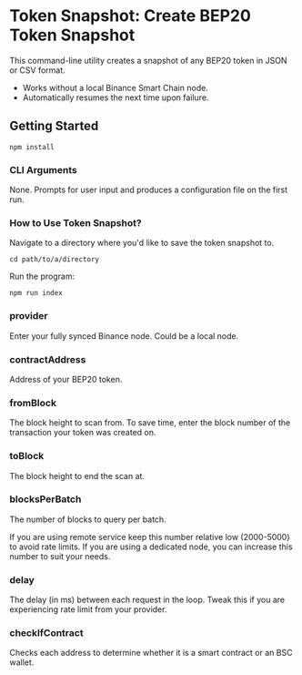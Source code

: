 # Token Snapshot: Create BEP20 Token Snapshot

This command-line utility creates a snapshot of any BEP20 token in JSON or CSV format. 

- Works without a local Binance Smart Chain node.
- Automatically resumes the next time upon failure.

## Getting Started

```
npm install
```

### CLI Arguments

None. Prompts for user input and produces a configuration file on the first run.

### How to Use Token Snapshot?

Navigate to a directory where you'd like to save the token snapshot to.

```
cd path/to/a/directory
```

Run the program:

```
npm run index
```



### provider

Enter your fully synced Binance node. Could be a local node.

### contractAddress

Address of your BEP20 token.

### fromBlock

The block height to scan from. To save time, enter the block number of the transaction your token was created on.

### toBlock

The block height to end the scan at.

### blocksPerBatch

The number of blocks to query per batch.

If you are using remote service keep this number relative low (2000-5000) to avoid rate limits. If you are using a dedicated node, you can increase this number to suit your needs.

### delay

The delay (in ms) between each request in the loop. Tweak this if you are experiencing rate limit from your provider.

### checkIfContract

Checks each address to determine whether it is a smart contract or an BSC wallet.
